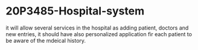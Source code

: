 # 20P3485-Hospital-system

it will allow several services in the hospital as adding patient, doctors and new entries, it should have also personalized application fir each patient to be aware of the mdeical history.
